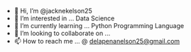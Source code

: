 - 👋 Hi, I’m @jacknekelson25
- 👀 I’m interested in ... Data Science 
- 🌱 I’m currently learning ... Python Programming Language
- 💞️ I’m looking to collaborate on ...  
- 📫 How to reach me ... @ delapenanelson25@gmail.com

<!---
jacknekelson25/jacknekelson25 is a ✨ special ✨ repository because its `README.md` (this file) appears on your GitHub profile.
You can click the Preview link to take a look at your changes.
--->
